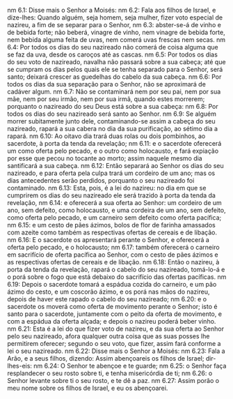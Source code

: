 nm 6.1: Disse mais o Senhor a Moisés:
nm 6.2: Fala aos filhos de Israel, e dize-lhes: Quando alguém, seja homem, seja mulher, fizer voto especial de nazireu, a fim de se separar para o Senhor,
nm 6.3: abster-se-á de vinho e de bebida forte; não beberá, vinagre de vinho, nem vinagre de bebida forte, nem bebida alguma feita de uvas, nem comerá uvas frescas nem secas.
nm 6.4: Por todos os dias do seu nazireado não comerá de coisa alguma que se faz da uva, desde os caroços até as cascas.
nm 6.5: Por todos os dias do seu voto de nazireado, navalha não passará sobre a sua cabeça; até que se cumpram os dias pelos quais ele se tenha separado para o Senhor, será santo; deixará crescer as guedelhas do cabelo da sua cabeça.
nm 6.6: Por todos os dias da sua separação para o Senhor, não se aproximará de cadáver algum.
nm 6.7: Não se contaminará nem por seu pai, nem por sua mãe, nem por seu irmão, nem por sua irmã, quando estes morrerem; porquanto o nazireado do seu Deus está sobre a sua cabeça:
nm 6.8: Por todos os dias do seu nazireado será santo ao Senhor.
nm 6.9: Se alguém morrer subitamente junto dele, contaminando-se assim a cabeça do seu nazireado, rapará a sua cabera no dia da sua purificação, ao sétimo dia a rapará.
nm 6.10: Ao oitavo dia trará duas rolas ou dois pombinhos, ao sacerdote, à porta da tenda da revelação;
nm 6.11: e o sacerdote oferecerá um como oferta pelo pecado, e o outro como holocausto, e fará expiação por esse que pecou no tocante ao morto; assim naquele mesmo dia santificará a sua cabeça.
nm 6.12: Então separará ao Senhor os dias do seu nazireado, e para oferta pela culpa trará um cordeiro de um ano; mas os dias antecedentes serão perdidos, porquanto o seu nazireado foi contaminado.
nm 6.13: Esta, pois, é a lei do nazireu: no dia em que se cumprirem os dias do seu nazireado ele será trazido à porta da tenda da revelação,
nm 6.14: e oferecerá a sua oferta ao Senhor: um cordeiro de um ano, sem defeito, como holocausto, e uma cordeira de um ano, sem defeito, como oferta pelo pecado, e um carneiro sem defeito como oferta pacífica;
nm 6.15: e um cesto de pães ázimos, bolos de flor de farinha amassados com azeite como também as respectivas ofertas de cereais e de libação.
nm 6.16: E o sacerdote os apresentará perante o Senhor, e oferecerá a oferta pelo pecado, e o holocausto;
nm 6.17: também oferecerá o carneiro em sacrifício de oferta pacífica ao Senhor, com o cesto de pães ázimos e as respectivas ofertas de cereais e de libação.
nm 6.18: Então o nazireu, à porta da tenda da revelação, rapará o cabelo do seu nazireado, tomá-lo-á e o porá sobre o fogo que está debaixo do sacrifício das ofertas pacíficas.
nm 6.19: Depois o sacerdote tomará a espádua cozida do carneiro, e um pão ázimo do cesto, e um coscorão ázimo, e os porá nas mãos do nazireu, depois de haver este rapado o cabelo do seu nazireado;
nm 6.20: e o sacerdote os moverá como oferta de movimento perante o Senhor; isto é santo para o sacerdote, juntamente com o peito da oferta de movimento, e com a espádua da oferta alçada; e depois o nazireu poderá beber vinho.
nm 6.21: Esta é a lei do que fizer voto de nazireu, e da sua oferta ao Senhor pelo seu nazireado, afora qualquer outra coisa que as suas posses lhe permitirem oferecer; segundo o seu voto, que fizer, assim fará conforme a lei o seu nazireado.
nm 6.22: Disse mais o Senhor a Moisés:
nm 6.23: Fala a Arão, e a seus filhos, dizendo: Assim abençoareis os filhos de Israel; dir-lhes-eis:
nm 6.24: O Senhor te abençoe e te guarde;
nm 6.25: o Senhor faça resplandecer o seu rosto sobre ti, e tenha misericórdia de ti;
nm 6.26: o Senhor levante sobre ti o seu rosto, e te dê a paz.
nm 6.27: Assim porão o meu nome sobre os filhos de Israel, e eu os abençoarei.
